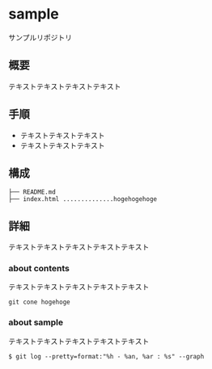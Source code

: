 sample
======

サンプルリポジトリ

## 概要
テキストテキストテキストテキスト

## 手順
* テキストテキストテキスト
* テキストテキストテキスト

## 構成
```
├── README.md
├── index.html ..............hogehogehoge
```

## 詳細
テキストテキストテキストテキストテキスト

### about contents
テキストテキストテキストテキストテキスト
```
git cone hogehoge
```

### about sample
テキストテキストテキストテキストテキスト
```
$ git log --pretty=format:"%h - %an, %ar : %s" --graph
```